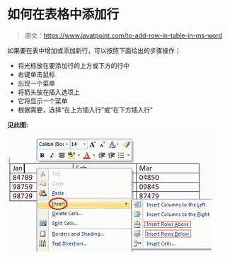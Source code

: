 # 如何在表格中添加行

> 原文：<https://www.javatpoint.com/to-add-row-in-table-in-ms-word>

如果要在表中增加或添加新行，可以按照下面给出的步骤操作；

*   将光标放在要添加行的上方或下方的行中
*   右键单击鼠标
*   出现一个菜单
*   将箭头放在插入选项上
*   它将显示一个菜单
*   根据需要，选择“在上方插入行”或“在下方插入行”

**见此图:**

![MS Word How to add row in table 1](img/367a583cc122358567ec781351cd0c58.png)
